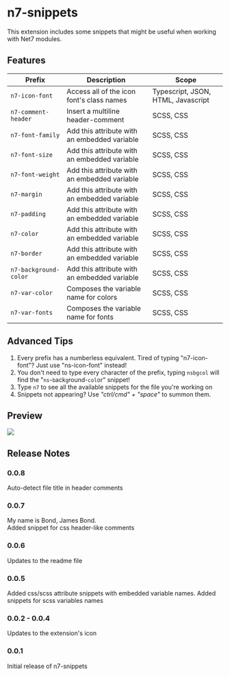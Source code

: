 # n7-snippets

This extension includes some snippets that might be useful when working with Net7 modules.

## Features

| Prefix | Description | Scope |
| --- | --- | --- |
| `n7-icon-font` | Access all of the icon font's class names | Typescript, JSON, HTML, Javascript |
| `n7-comment-header` | Insert a multiline header-comment | SCSS, CSS |
| `n7-font-family` | Add this attribute with an embedded variable | SCSS, CSS |
| `n7-font-size` | Add this attribute with an embedded variable | SCSS, CSS |
| `n7-font-weight` | Add this attribute with an embedded variable | SCSS, CSS |
| `n7-margin` | Add this attribute with an embedded variable | SCSS, CSS |
| `n7-padding` | Add this attribute with an embedded variable | SCSS, CSS |
| `n7-color` | Add this attribute with an embedded variable | SCSS, CSS |
| `n7-border` | Add this attribute with an embedded variable | SCSS, CSS |
| `n7-background-color` | Add this attribute with an embedded variable | SCSS, CSS |
| `n7-var-color` | Composes the variable name for colors | SCSS, CSS |
| `n7-var-fonts` | Composes the variable name for fonts | SCSS, CSS |

## Advanced Tips

1. Every prefix has a numberless equivalent. Tired of typing "n7-icon-font"? Just use "ns-icon-font" instead!
2. You don't need to type every character of the prefix, typing `nsbgcol` will find the "`ns`-`b`ack`g`round-`col`or" snippet!
3. Type `n7` to see all the available snippets for the file you're working on
4. Snippets not appearing? Use *"ctrl/cmd" + "space"* to summon them.

## Preview

![](https://i.imgur.com/tUEa4ph.gif)

## Release Notes

### 0.0.8

Auto-detect file title in header comments

### 0.0.7

My name is Bond, James Bond.  
Added snippet for css header-like comments

### 0.0.6

Updates to the readme file

### 0.0.5

Added css/scss attribute snippets with embedded variable names.
Added snippets for scss variables names

### 0.0.2 - 0.0.4

Updates to the extension's icon

### 0.0.1

Initial release of n7-snippets
